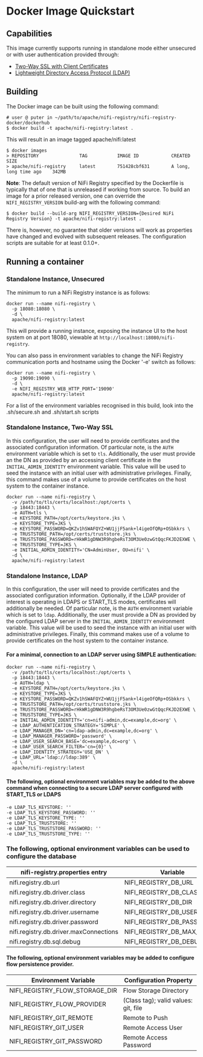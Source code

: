 <!--
  Licensed to the Apache Software Foundation (ASF) under one or more
  contributor license agreements.  See the NOTICE file distributed with
  this work for additional information regarding copyright ownership.
  The ASF licenses this file to You under the Apache License, Version 2.0
  (the "License"); you may not use this file except in compliance with
  the License.  You may obtain a copy of the License at
      http://www.apache.org/licenses/LICENSE-2.0
  Unless required by applicable law or agreed to in writing, software
  distributed under the License is distributed on an "AS IS" BASIS,
  WITHOUT WARRANTIES OR CONDITIONS OF ANY KIND, either express or implied.
  See the License for the specific language governing permissions and
  limitations under the License.
-->

# Docker Image Quickstart

## Capabilities
This image currently supports running in standalone mode either unsecured or with user authentication provided through:
   * [Two-Way SSL with Client Certificates](https://nifi.apache.org/docs/nifi-registry-docs/html/administration-guide.html#security-configuration)
   * [Lightweight Directory Access Protocol (LDAP)](https://nifi.apache.org/docs/nifi-registry-docs/html/administration-guide.html#ldap_identity_provider)
   
## Building
The Docker image can be built using the following command:

    # user @ puter in ~/path/to/apache/nifi-registry/nifi-registry-docker/dockerhub    
    $ docker build -t apache/nifi-registry:latest .

This will result in an image tagged apache/nifi:latest

    $ docker images
    > REPOSITORY               TAG           IMAGE ID            CREATED                  SIZE
    > apache/nifi-registry     latest        751428cbf631        A long, long time ago    342MB
    
**Note**: The default version of NiFi Registry specified by the Dockerfile is typically that of one that is unreleased if working from source.
To build an image for a prior released version, one can override the `NIFI_REGISTRY_VERSION` build-arg with the following command:
    
    $ docker build --build-arg NIFI_REGISTRY_VERSION={Desired NiFi Registry Version} -t apache/nifi-registry:latest .

There is, however, no guarantee that older versions will work as properties have changed and evolved with subsequent releases.
The configuration scripts are suitable for at least 0.1.0+.

## Running a container

### Standalone Instance, Unsecured
The minimum to run a NiFi Registry instance is as follows:

    docker run --name nifi-registry \
      -p 18080:18080 \
      -d \
      apache/nifi-registry:latest
      
This will provide a running instance, exposing the instance UI to the host system on at port 18080,
viewable at `http://localhost:18080/nifi-registry`.

You can also pass in environment variables to change the NiFi Registry communication ports and hostname using the Docker '-e' switch as follows:

    docker run --name nifi-registry \
      -p 19090:19090 \
      -d \
      -e NIFI_REGISTRY_WEB_HTTP_PORT='19090'
      apache/nifi-registry:latest

For a list of the environment variables recognised in this build, look into the .sh/secure.sh and .sh/start.sh scripts
        
### Standalone Instance, Two-Way SSL
In this configuration, the user will need to provide certificates and the associated configuration information.
Of particular note, is the `AUTH` environment variable which is set to `tls`.  Additionally, the user must provide an
the DN as provided by an accessing client certificate in the `INITIAL_ADMIN_IDENTITY` environment variable.
This value will be used to seed the instance with an initial user with administrative privileges.
Finally, this command makes use of a volume to provide certificates on the host system to the container instance.

    docker run --name nifi-registry \
      -v /path/to/tls/certs/localhost:/opt/certs \
      -p 18443:18443 \
      -e AUTH=tls \
      -e KEYSTORE_PATH=/opt/certs/keystore.jks \
      -e KEYSTORE_TYPE=JKS \
      -e KEYSTORE_PASSWORD=QKZv1hSWAFQYZ+WU1jjF5ank+l4igeOfQRp+OSbkkrs \
      -e TRUSTSTORE_PATH=/opt/certs/truststore.jks \
      -e TRUSTSTORE_PASSWORD=rHkWR1gDNW3R9hgbeRsT3OM3Ue0zwGtQqcFKJD2EXWE \
      -e TRUSTSTORE_TYPE=JKS \
      -e INITIAL_ADMIN_IDENTITY='CN=AdminUser, OU=nifi' \
      -d \
      apache/nifi-registry:latest

### Standalone Instance, LDAP
In this configuration, the user will need to provide certificates and the associated configuration information.  Optionally,
if the LDAP provider of interest is operating in LDAPS or START_TLS modes, certificates will additionally be needed.
Of particular note, is the `AUTH` environment variable which is set to `ldap`.  Additionally, the user must provide a
DN as provided by the configured LDAP server in the `INITIAL_ADMIN_IDENTITY` environment variable. This value will be 
used to seed the instance with an initial user with administrative privileges.  Finally, this command makes use of a 
volume to provide certificates on the host system to the container instance.

#### For a minimal, connection to an LDAP server using SIMPLE authentication:

    docker run --name nifi-registry \
      -v /path/to/tls/certs/localhost:/opt/certs \
      -p 18443:18443 \
      -e AUTH=ldap \
      -e KEYSTORE_PATH=/opt/certs/keystore.jks \
      -e KEYSTORE_TYPE=JKS \
      -e KEYSTORE_PASSWORD=QKZv1hSWAFQYZ+WU1jjF5ank+l4igeOfQRp+OSbkkrs \
      -e TRUSTSTORE_PATH=/opt/certs/truststore.jks \
      -e TRUSTSTORE_PASSWORD=rHkWR1gDNW3R9hgbeRsT3OM3Ue0zwGtQqcFKJD2EXWE \
      -e TRUSTSTORE_TYPE=JKS \
      -e INITIAL_ADMIN_IDENTITY='cn=nifi-admin,dc=example,dc=org' \
      -e LDAP_AUTHENTICATION_STRATEGY='SIMPLE' \
      -e LDAP_MANAGER_DN='cn=ldap-admin,dc=example,dc=org' \
      -e LDAP_MANAGER_PASSWORD='password' \
      -e LDAP_USER_SEARCH_BASE='dc=example,dc=org' \
      -e LDAP_USER_SEARCH_FILTER='cn={0}' \
      -e LDAP_IDENTITY_STRATEGY='USE_DN' \
      -e LDAP_URL='ldap://ldap:389' \
      -d \
      apache/nifi-registry:latest

#### The following, optional environment variables may be added to the above command when connecting to a secure  LDAP server configured with START_TLS or LDAPS

    -e LDAP_TLS_KEYSTORE: ''
    -e LDAP_TLS_KEYSTORE_PASSWORD: ''
    -e LDAP_TLS_KEYSTORE_TYPE: ''
    -e LDAP_TLS_TRUSTSTORE: ''
    -e LDAP_TLS_TRUSTSTORE_PASSWORD: ''
    -e LDAP_TLS_TRUSTSTORE_TYPE: ''

### The following, optional environment variables can be used to configure the database

| nifi-registry.properties entry         | Variable                   |
|----------------------------------------|----------------------------|
| nifi.registry.db.url                   | NIFI_REGISTRY_DB_URL       |
| nifi.registry.db.driver.class          | NIFI_REGISTRY_DB_CLASS     |
| nifi.registry.db.driver.directory      | NIFI_REGISTRY_DB_DIR       |
| nifi.registry.db.driver.username       | NIFI_REGISTRY_DB_USER      |
| nifi.registry.db.driver.password       | NIFI_REGISTRY_DB_PASS      |
| nifi.registry.db.driver.maxConnections | NIFI_REGISTRY_DB_MAX_CONNS |
| nifi.registry.db.sql.debug             | NIFI_REGISTRY_DB_DEBUG_SQL |

#### The following, optional environment variables may be added to configure flow persistence provider.

| Environment Variable           | Configuration Property               |
|--------------------------------|--------------------------------------|
| NIFI_REGISTRY_FLOW_STORAGE_DIR | Flow Storage Directory               |
| NIFI_REGISTRY_FLOW_PROVIDER    | (Class tag); valid values: git, file |
| NIFI_REGISTRY_GIT_REMOTE       | Remote to Push                       |
| NIFI_REGISTRY_GIT_USER         | Remote Access User                   |
| NIFI_REGISTRY_GIT_PASSWORD     | Remote Access Password               |

